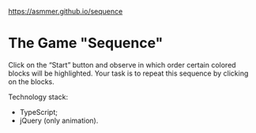 https://asmmer.github.io/sequence
# The Game "Sequence"
Click on the “Start” button and observe in which order certain colored blocks will be highlighted. Your task is to repeat this sequence by clicking on the blocks.

Technology stack:
- TypeScript;
- jQuery (only animation).
